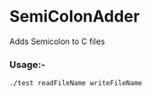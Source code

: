 # SemiColonAdder
Adds Semicolon to C files


### Usage:- 
```
./test readFileName writeFileName
```
